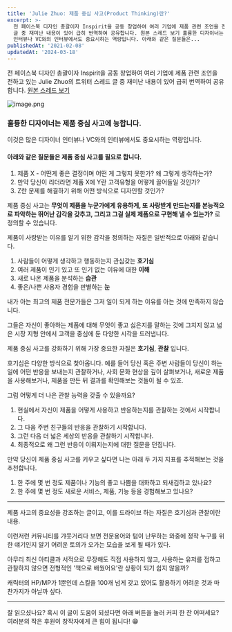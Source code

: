```yaml
---
title: 'Julie Zhuo: 제품 중심 사고(Product Thinking)란?'
excerpt: >-
  전 페이스북 디자인 총괄이자 Inspirit을 공동 창업하여 여러 기업에 제품 관련 조언을 전하고 있는 Julie Zhuo의 트위터 스레드
  글 중 재미난 내용이 있어 급히 번역하여 공유합니다. 원본 스레드 보기 훌륭한 디자이너는 제품 중심 사고에 능합니다. 이것은 많은 디자이너
  인터뷰나 VC와의 인터뷰에서도 중요시하는 역량입니다. 아래와 같은 질문들은...
publishedAt: '2021-02-08'
updatedAt: '2024-03-18'
---
```

전 페이스북 디자인 총괄이자 Inspirit을 공동 창업하여 여러 기업에 제품 관련 조언을 전하고 있는 Julie Zhuo의 트위터 스레드 글 중 재미난 내용이 있어 급히 번역하여 공유합니다.  [원본 스레드 보기](https://twitter.com/joulee/status/1357748477548089344?s=21)


![image.png](https://cdn.hashnode.com/res/hashnode/image/upload/v1612797710176/zqjo1P60N.png)

### 훌륭한 디자이너는 제품 중심 사고에 능합니다.

이것은 많은 디자이너 인터뷰나 VC와의 인터뷰에서도 중요시하는 역량입니다.

#### 아래와 같은 질문들은 제품 중심 사고를 필요로 합니다.
1. 제품 X - 어떤게 좋은 결정이며 어떤 게 그렇지 못한가? 왜 그렇게 생각하는가?
2. 만약 당신이 리더라면 제품 X에 Y란 고객유형을 어떻게 끌어들일 것인가?
3. Z란 문제를 해결하기 위해 어떤 방식으로 디자인할 것인가?

제품 중심 사고는 **무엇이 제품을 누군가에게 유용하게, 또 사랑받게 만드는지를 본능적으로 파악하는 뛰어난 감각을 갖추고, 그리고 그걸 실제 제품으로 구현해 낼 수 있는가?** 로 정의할 수 있습니다.

제품이 사랑받는 이유를 알기 위한 감각을 정의하는 자질은 일반적으로 아래와 같습니다.
1. 사람들이 어떻게 생각하고 행동하는지 관심갖는 **호기심**
2. 여러 제품이 인기 있고 또 인기 없는 이유에 대한 **이해**
3. 새로 나온 제품을 분석하는 **습관**
4. 좋은/나쁜 사용자 경험을 판별하는 **눈**

내가 아는 최고의 제품 전문가들은 그저 일이 되게 하는 이유를 아는 것에 만족하지 않습니다.

그들은 자신이 좋아하는 제품에 대해 무엇이 좋고 싫은지를 말하는 것에 그치지 않고 넓은 시장 지형 안에서 고객을 중심에 둔 다양한 시각을 드러냅니다.

제품 중심 사고를 강화하기 위해 가장 중요한 자질은 **호기심**, **관찰** 입니다.

호기심은 다양한 방식으로 찾아옵니다. 예를 들어 당신 혹은 주변 사람들이 당신이 하는 일에 어떤 반응을 보내는지 관찰하거나, 사회 문화 현상을 깊이 살펴보거나, 새로운 제품을 사용해보거나, 제품을 만든 뒤 결과를 확인해보는 것들이 될 수 있죠.

그럼 어떻게 더 나은 관찰 능력을 갖출 수 있을까요?

1. 현실에서 자신이 제품을 어떻게 사용하고 반응하는지를 관찰하는 것에서 시작합니다.
2. 그 다음 주변 친구들의 반응을 관찰하기 시작합니다.
3. 그런 다음 더 넓은 세상의 반응을 관찰하기 시작합니다.
4. 최종적으로 왜 그런 반응이 이뤄지는지에 대한 질문을 던집니다.

만약 당신이 제품 중심 사고를 키우고 싶다면 나는 아래 두 가지 지표를 추적해보는 것을 추천합니다.

1. 한 주에 몇 번 정도 제품이나 기능의 좋고 나쁨을 대화하고 되새김하고 있나요?
2. 한 주에 몇 번 정도 새로운 서비스, 제품, 기능 등을 경험해보고 있나요?

-----

제품 사고의 중요성을 강조하는 글이고, 이를 드라이브 하는 자질은 호기심과 관찰이란 내용.

이런저런 커뮤니티를 갸웃거리다 보면 전문용어와 텀이 난무하는 와중에 정작 누구를 위한 얘기인지 알기 어려운 토의가 오가는 모습을 보게 될 때가 있다.

아무리 최신 아티클과 서적으로 무장해도 직접 사용하지 않고, 사용하는 유저를 접하고 관찰하지 않으면 전형적인 '책으로 배웠어요'란 상황이 되기 쉽지 않을까?

캐릭터의 HP/MP가 1뿐인데 스킬을 100개 넘게 갖고 있어도 활용하기 어려운 것과 마찬가지가 아닐까 싶다.

---

잘 읽으셨나요? 혹시 이 글이 도움이 되셨다면 아래 버튼을 눌러 커피 한 잔 어떠세요?
여러분의 작은 후원이 창작자에게 큰 힘이 됩니다! 😁
